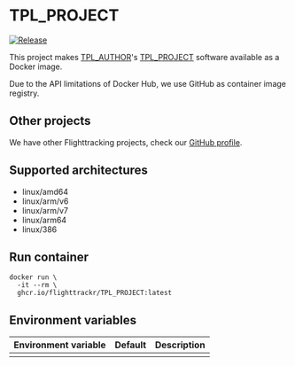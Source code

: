 # TPL_PROJECT

[![Release](https://github.com/flighttrackr/docker-TPL_PROJECT/actions/workflows/release.yml/badge.svg)](https://github.com/flighttrackr/docker-TPL_PROJECT/actions/workflows/release.yml)

This project makes [TPL_AUTHOR]'s [TPL_PROJECT] software available as a Docker image.

Due to the API limitations of Docker Hub, we use GitHub as container image registry.

## Other projects

We have other Flighttracking projects, check our [GitHub profile].

## Supported architectures

- linux/amd64
- linux/arm/v6
- linux/arm/v7
- linux/arm64
- linux/386

## Run container

```shell
docker run \
  -it --rm \
  ghcr.io/flighttrackr/TPL_PROJECT:latest
```

## Environment variables

| Environment variable | Default | Description |
| :- | :- | :- |
| | | |


[TPL_AUTHOR]: https://github.com/TPL_AUTHOR
[TPL_PROJECT]: https://github.com/TPL_AUTHOR/TPL_PROJECT
[GitHub profile]: https://github.com/flighttrackr
